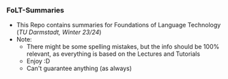 ### FoLT-Summaries
- This Repo contains summaries for Foundations of Language Technology (*TU Darmstadt, Winter 23/24*)
- Note:
  - There might be some spelling mistakes, but the info should be 100% relevant, as everything is based on the Lectures and Tutorials
  - Enjoy :D
  - Can't guarantee anything (as always)
